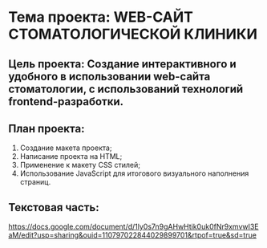 # Тема проекта: WEB-САЙТ СТОМАТОЛОГИЧЕСКОЙ КЛИНИКИ

## Цель проекта: Создание интерактивного и удобного в использовании web-сайта стоматологии, с использований технологий frontend-разработки.


## План проекта:
1.	Создание макета проекта;
2.	Написание проекта на HTML;
3.	Применение к макету CSS стилей;
4.	Использование JavaScript для итогового визуального наполнения страниц.



## Текстовая часть:
https://docs.google.com/document/d/1ly0s7n9gAHwHtik0uk0fNr9xmvwI3EaM/edit?usp=sharing&ouid=110797022844029899701&rtpof=true&sd=true
